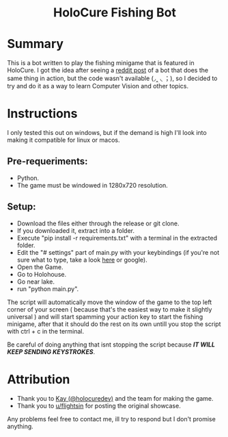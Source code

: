 <div align="center">
    <h1> HoloCure Fishing Bot</h1>
    <h3></h3>
</div>

# Summary

This is a bot written to play the fishing minigame that is featured in HoloCure.
I got the idea after seeing a [reddit post](https://www.reddit.com/r/holocure/comments/15vhz6l/so_i_wrote_a_bot_that_plays_the_fishing_minigame/) of a bot that does the same thing in action, but the code wasn't available (◞‸ ◟ ；), so I decided to try and do it as a way to learn Computer Vision and other topics.

# Instructions


I only tested this out on windows, but if the demand is high I'll look into making it compatible for linux or macos.

## Pre-requeriments:

- Python.
- The game must be windowed in 1280x720 resolution.
  
## Setup:

- Download the files either through the release or git clone.
- If you downloaded it, extract into a folder.
- Execute "pip install -r requirements.txt" with a terminal in the extracted folder.
- Edit the "# settings" part of main.py with your keybindings (if you're not sure what to type, take a look [here](https://pyautogui.readthedocs.io/en/latest/keyboard.html) or google).
- Open the Game.
- Go to Holohouse.
- Go near lake.
- run "python main.py".

The script will automatically move the window of the game to the top left corner of your screen ( because that's the easiest way to make it slightly universal ) and will start spamming your action key to start the fishing minigame, after that it should do the rest on its own untill you stop the script with ctrl + c in the terminal.

Be careful of doing anything that isnt stopping the script because ***IT WILL KEEP SENDING KEYSTROKES***.


# Attribution
- Thank you to [Kay (@holocuredev)](https://twitter.com/holocuredev) and the team for making the game.
- Thank you to [u/flightsin](https://www.reddit.com/r/holocure/comments/15vhz6l/so_i_wrote_a_bot_that_plays_the_fishing_minigame) for posting the original showcase.

Any problems feel free to contact me, ill try to respond but I don't promise anything.

